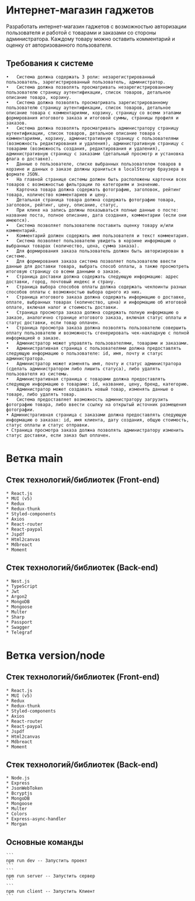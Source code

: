 # Интернет-магазин гаджетов

Разработать интернет-магазин гаджетов с возможностью авторизации пользователя и работой с товарами и заказами со стороны администратора. Каждому товару можно оставить комментарий и оценку от авторизованного пользователя.

## Требования к системе
    •	Система должна содержать 3 роли: незарегистрированный пользователь, зарегистрированный пользователь, администратор.
    •	Система должна позволять просматривать незарегистрированному пользователю страницу аутентификации, список товаров, детальное описание товара, корзину.
    •	Система должна позволять просматривать зарегистрированному пользователю страницу аутентификации, список товаров, детальное описание товара с комментариями, корзину, страницу со всеми этапами формирования итогового заказа и итоговой суммы, страницы профиля и заказов.
    •	Система должна позволять просматривать администратору страницу аутентификации, список товаров, детальное описание товара с комментариями, корзину, административную страницу с пользователями (возможность редактирования и удаления), административную страницу с товарами (возможность создания, редактирования и удаления), административную страницу с заказами (детальный просмотр и установка флага о доставке).
    •	Данные о пользователе, списке выбранных пользователем товаров в корзине и данных о заказе должны храниться в localStorage браузера в формате JSON.
    •	На главной странице системы должен быть расположены карточки всех товаров с возможностью фильтрации по категориям и значению.
    •	Карточка товара должна содержать фотографию, заголовок, рейтинг товара, количество комментариев и цену.
    •	Детальная страница товара должна содержать фотографию товара, заголовок, рейтинг, цену, описание, статус, 
    •	При клике на запись должны показываться полные данные о посте: название поста, полное описание, дата создания, комментарии (если они имеются).
    •	Система позволяет пользователю поставить оценку товару и/или комментарий.
    •	Комментарий должен содержать имя пользователя и текст комментария.
    •	Система позволяет пользователю увидеть в корзине информацию о выбранных товарах (количество, цена, сумма заказа).
    •	Для формирования заказа пользователь должен быть авторизирован в системе.
    •	Для формирования заказа система позволяет пользователю ввести данные для доставки товара, выбрать способ оплаты, а также просмотреть итоговую страницу со всеми данными о заказе.
    •	Страница доставки должна содержать следующую информацию: адрес доставки, город, почтовый индекс и страну.
    •	Страница выбора способов оплаты должна содержать чекпоинты разных способов оплаты с возможностью выбора одного из них.
    •	Страница итогового заказа должна содержать информацию о доставке, оплате, выбранных товарах (количество, цена) и информацию об итоговой оплате, включая налог и стоимость доставки.
    •	Страница просмотра заказа должна содержать полную информацию о заказе, аналогично странице итогового заказа, включая статус оплаты и статус доставки, если товар оплачен.
    •	Страница просмотра заказа должна позволять пользователю совершить оплату пользователю и возможность сгенерировать чек-накладную с полной информацией о заказе.
    •	Администратор может управлять пользователями, товарами и заказами.
    •	Административная страница с пользователями должна предоставлять следующую информацию о пользователе: id, имя, почту и статус администратора.
    •	Администратор может изменять имя, почту и статус администратора (сделать администратором либо лишить статуса), либо удалять пользователя из системы.
    •	Административная страница с товарами должна предоставлять следующую информацию о товарами: id, название, цену, бренд, категорию.
    •	Администратор может создавать новый товар, изменять данные о товаре, либо удалять товар.
    •	Система предоставляет возможность администратору загрузить фотографию товара, либо ввести ссылку на открытый источник размещения фотографии.
    • Административная страница с заказами должна предоставлять следующую информацию о заказах: id, имя клиента, дату создания, общую стоимость, статус оплаты и статус отправки. 
    • Страница просмотра заказа должна позволять администратору изменить статус доставки, если заказ был оплачен.

# Ветка main
    
## Стек технологий/библиотек (Front-end)
    * React.js
    * MUI (v5)
    * Redux
    * Redux-thunk
    * Styled-components
    * Axios
    * React-router
    * React-paypal
    * Jspdf
    * Html2canvas
    * Mdbreact
    * Moment

  ## Стек технологий/библиотек (Back-end)
    * Nest.js
    * TypeScript
    * Jwt
    * Argon2
    * MongoDB
    * Mongoose
    * Multer
    * Sharp
    * Passport
    * Swagger
    * Telegraf


# Ветка version/node

## Стек технологий/библиотек (Front-end)
    * React.js
    * MUI (v5)
    * Redux
    * Redux-thunk
    * Styled-components
    * Axios
    * React-router
    * React-paypal
    * Jspdf
    * Html2canvas
    * Mdbreact
    * Moment

## Стек технологий/библиотек (Back-end)
    * Node.js
    * Express
    * JsonWebToken
    * Bcryptjs
    * MongoDB
    * Mongoose
    * Multer
    * Colors
    * Express-async-handler
    * Morgan


  ## Основные команды
    ```
    npm run dev -- Запустить проект
    ```
    ```
    npm run server -- Запустить сервер 
    ```
    ```
    npm run client -- Запустить Клиент
    ```
```
